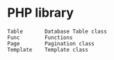 # PHP library

	Table		Database Table class
	Func		Functions
	Page		Pagination class
	Template	Template class